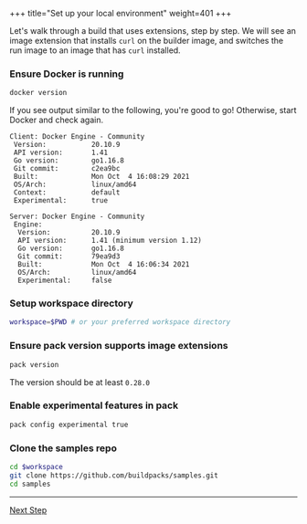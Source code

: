 +++
title="Set up your local environment"
weight=401
+++

<!-- test:suite=dockerfiles;weight=1 -->

Let's walk through a build that uses extensions, step by step. We will see an image extension that installs `curl` on
the builder image, and switches the run image to an image that has `curl` installed.

### Ensure Docker is running

<!-- test:exec -->
```bash
docker version
```

If you see output similar to the following, you're good to go! Otherwise, start Docker and check again.

```
Client: Docker Engine - Community
 Version:           20.10.9
 API version:       1.41
 Go version:        go1.16.8
 Git commit:        c2ea9bc
 Built:             Mon Oct  4 16:08:29 2021
 OS/Arch:           linux/amd64
 Context:           default
 Experimental:      true

Server: Docker Engine - Community
 Engine:
  Version:          20.10.9
  API version:      1.41 (minimum version 1.12)
  Go version:       go1.16.8
  Git commit:       79ea9d3
  Built:            Mon Oct  4 16:06:34 2021
  OS/Arch:          linux/amd64
  Experimental:     false
```

### Setup workspace directory

<!-- test:exec -->
```bash
workspace=$PWD # or your preferred workspace directory
```

### Ensure pack version supports image extensions

<!-- test:exec -->
```bash
pack version
```

The version should be at least `0.28.0`

### Enable experimental features in pack

<!-- test:exec -->
```bash
pack config experimental true
```

### Clone the samples repo

<!-- test:exec -->
```bash
cd $workspace
git clone https://github.com/buildpacks/samples.git
cd samples
```

<!--+ if false +-->
---

<a href="/docs/extension-author-guide/create-extension/why-dockerfiles" class="button bg-pink">Next Step</a>
<!--+ end+-->
